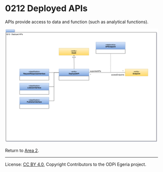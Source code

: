 <!-- SPDX-License-Identifier: CC-BY-4.0 -->
<!-- Copyright Contributors to the ODPi Egeria project. -->

# 0212 Deployed APIs

APIs provide access to data and function (such as analytical functions).

![UML](0212-Deployed-APIs.png)


Return to [Area 2](Area-2-models.md).

----
License: [CC BY 4.0](https://creativecommons.org/licenses/by/4.0/),
Copyright Contributors to the ODPi Egeria project.